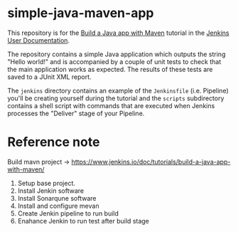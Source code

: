 # simple-java-maven-app

This repository is for the
[Build a Java app with Maven](https://jenkins.io/doc/tutorials/build-a-java-app-with-maven/)
tutorial in the [Jenkins User Documentation](https://jenkins.io/doc/).

The repository contains a simple Java application which outputs the string
"Hello world!" and is accompanied by a couple of unit tests to check that the
main application works as expected. The results of these tests are saved to a
JUnit XML report.

The `jenkins` directory contains an example of the `Jenkinsfile` (i.e. Pipeline)
you'll be creating yourself during the tutorial and the `scripts` subdirectory
contains a shell script with commands that are executed when Jenkins processes
the "Deliver" stage of your Pipeline.


# Reference note
Build mavn project -> https://www.jenkins.io/doc/tutorials/build-a-java-app-with-maven/


1. Setup base project.
2. Install Jenkin software
3. Install Sonarqune software
4. Install and configure mevan
5. Create Jenkin pipeline to run build
6. Enahance Jenkin to run test after build stage